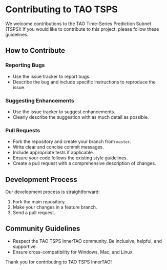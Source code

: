 # Contributing to TAO TSPS

We welcome contributions to the TAO Time-Series Prediction Subnet (TSPS)! If you would like to contribute to this project, please follow these guidelines.

## How to Contribute

### Reporting Bugs

- Use the issue tracker to report bugs.
- Describe the bug and include specific instructions to reproduce the issue.

### Suggesting Enhancements

- Use the issue tracker to suggest enhancements.
- Clearly describe the suggestion with as much detail as possible.

### Pull Requests

- Fork the repository and create your branch from `master`.
- Write clear and concise commit messages.
- Include appropriate tests if applicable.
- Ensure your code follows the existing style guidelines.
- Create a pull request with a comprehensive description of changes.

## Development Process

Our development process is straightforward:

1. Fork the main repository.
2. Make your changes in a feature branch.
3. Send a pull request.

## Community Guidelines

- Respect the TAO TSPS InnerTAO community. Be inclusive, helpful, and supportive.
- Ensure cross-compatibility for Windows, Mac, and Linux.

Thank you for contributing to TAO TSPS InnerTAO!
